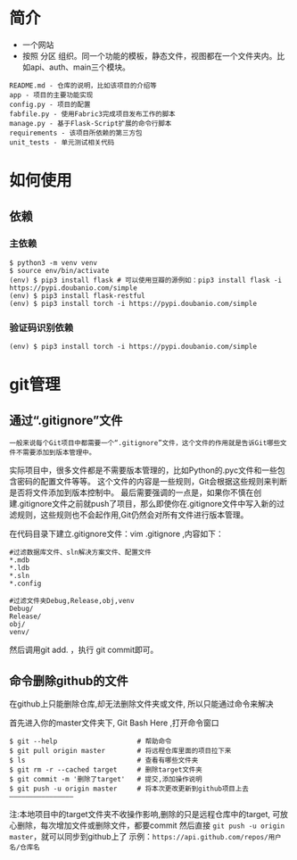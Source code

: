 # 简介
* 一个网站
* 按照 分区 组织。同一个功能的模板，静态文件，视图都在一个文件夹内。比如api、auth、main三个模块。

```
README.md - 仓库的说明，比如该项目的介绍等
app - 项目的主要功能实现
config.py - 项目的配置
fabfile.py - 使用Fabric3完成项目发布工作的脚本
manage.py - 基于Flask-Script扩展的命令行脚本
requirements - 该项目所依赖的第三方包
unit_tests - 单元测试相关代码
```

# 如何使用
## 依赖
### 主依赖
```
$ python3 -m venv venv
$ source env/bin/activate
(env) $ pip3 install flask # 可以使用豆瓣的源例如：pip3 install flask -i https://pypi.doubanio.com/simple
(env) $ pip3 install flask-restful
(env) $ pip3 install torch -i https://pypi.doubanio.com/simple
```
### 验证码识别依赖
```
(env) $ pip3 install torch -i https://pypi.doubanio.com/simple
```
# git管理
## 通过“.gitignore”文件
    一般来说每个Git项目中都需要一个“.gitignore”文件，这个文件的作用就是告诉Git哪些文件不需要添加到版本管理中。
实际项目中，很多文件都是不需要版本管理的，比如Python的.pyc文件和一些包含密码的配置文件等等。
这个文件的内容是一些规则，Git会根据这些规则来判断是否将文件添加到版本控制中。
最后需要强调的一点是，如果你不慎在创建.gitignore文件之前就push了项目，那么即使你在.gitignore文件中写入新的过滤规则，这些规则也不会起作用,Git仍然会对所有文件进行版本管理。

在代码目录下建立.gitignore文件：vim .gitignore ,内容如下：
```
#过滤数据库文件、sln解决方案文件、配置文件  
*.mdb  
*.ldb  
*.sln  
*.config  

#过滤文件夹Debug,Release,obj,venv
Debug/  
Release/  
obj/  
venv/
```

然后调用git add. ，执行 git commit即可。

## 命令删除github的文件

在github上只能删除仓库,却无法删除文件夹或文件, 所以只能通过命令来解决

首先进入你的master文件夹下, Git Bash Here ,打开命令窗口
```
$ git --help                    # 帮助命令
$ git pull origin master        # 将远程仓库里面的项目拉下来
$ ls                            # 查看有哪些文件夹
$ git rm -r --cached target     # 删除target文件夹
$ git commit -m '删除了target'   # 提交,添加操作说明
$ git push -u origin master     # 将本次更改更新到github项目上去
————————————————
```
注:本地项目中的target文件夹不收操作影响,删除的只是远程仓库中的target, 可放心删除，每次增加文件或删除文件，都要commit 然后直接 `git push -u origin master`，就可以同步到github上了
示例：`https://api.github.com/repos/用户名/仓库名`